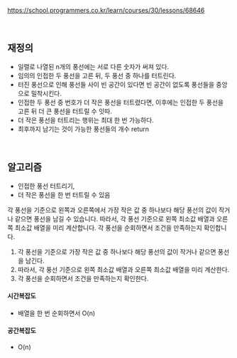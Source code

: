 https://school.programmers.co.kr/learn/courses/30/lessons/68646

<br>

## 재정의
- 일렬로 나열된 n개의 풍선에는 서로 다른 숫자가 써져 있다.
- 임의의 인접한 두 풍선을 고른 뒤, 두 풍선 중 하나를 터트린다.
- 터진 풍선으로 인해 풍선들 사이 빈 공간이 있다면 빈 공간이 없도록 풍선들을 중앙으로 밀착시킨다.
- 인접한 두 풍선 중 번호가 더 작은 풍선을 터트렸다면, 이후에는 인접한 두 풍선을 고른 뒤 더 큰 풍선을 터트릴 수 잇따.
- 더 작은 풍선을 터트리는 행위는 최대 한 번 가능하다.
- 최후까지 남기는 것이 가능한 풍선들의 개수 return 



<br>

## 알고리즘
- 인접한 풍선 터트리기,
- 더 작은 풍선을 한 번 터트릴 수 있음


각 풍선을 기준으로 왼쪽과 오른쪽에서 가장 작은 값 중 하나보다 해당 풍선의 값이 작거나 같으면 풍선을 남길 수 있습니다.
따라서, 각 풍선 기준으로 왼쪽 최소값 배열과 오른쪽 최소값 배열을 미리 계산합니다.
각 풍선을 순회하면서 조건을 만족하는지 확인합니다.

1. 각 풍선을 기준으로 가장 작은 값 중 하나보다 해당 풍선의 값이 작거나 같으면 풍선을 남긴다.
2. 따라서, 각 풍선 기준으로 왼쪽 최소값 배열과 오른쪽 최소값 배열을 미리 계산한다.
3. 각 풍선을 순회하면서 조건을 만족하는지 확인한다.


#### 시간복잡도
- 배열을 한 번 순회하면서 O(n)
  
#### 공간복잡도
- O(n)

